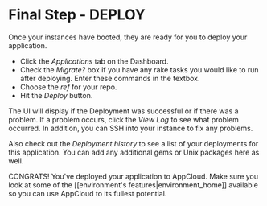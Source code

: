 # Final Step - DEPLOY

Once your instances have booted, they are ready for you to deploy your application. 

* Click the *Applications* tab on the Dashboard.
* Check the *Migrate?* box if you have any rake tasks you would like to run after deploying. Enter these commands in the textbox.
* Choose the *ref* for your repo.
* Hit the *Deploy* button.

The UI will display if the Deployment was successful or if there was a problem. If a problem occurs, click the *View Log* to see what problem occurred. In addition, you can SSH into your instance to fix any problems.

Also check out the *Deployment history* to see a list of your deployments for this application.
You can add any additional gems or Unix packages here as well.

CONGRATS! You've deployed your application to AppCloud. Make sure you look at some of the [[environment's features|environment_home]] available so you can use AppCloud to its fullest potential.
